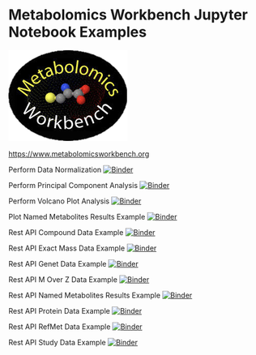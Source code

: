 # Metabolomics Workbench Jupyter Notebook Examples

[![metabolomics workbench](https://github.com/metabolomicsworkbench/binder/raw/master/mwb_logo.png)](https://www.metabolomicsworkbench.org)

https://www.metabolomicsworkbench.org

Perform Data Normalization [![Binder](https://mybinder.org/badge_logo.svg)](https://mybinder.org/v2/gh/metabolomicsworkbench/binder/master?filepath=MWPerformDataNormalization.ipynb)
  
Perform Principal Component Analysis [![Binder](https://mybinder.org/badge_logo.svg)](https://mybinder.org/v2/gh/metabolomicsworkbench/binder/master?filepath=MWPerformPrincipalComponentAnalysis.ipynb)
  
Perform Volcano Plot Analysis [![Binder](https://mybinder.org/badge_logo.svg)](https://mybinder.org/v2/gh/metabolomicsworkbench/binder/master?filepath=MWPerformVolcanoPlotAnalysis.ipynb)

Plot Named Metabolites Results Example [![Binder](https://mybinder.org/badge_logo.svg)](https://mybinder.org/v2/gh/metabolomicsworkbench/binder/master?filepath=MWPlotNamedMetabolitesResultsExample.ipynb)

Rest API Compound Data Example [![Binder](https://mybinder.org/badge_logo.svg)](https://mybinder.org/v2/gh/metabolomicsworkbench/binder/master?filepath=MWRestAPICompoundDataExample.ipynb)

Rest API Exact Mass Data Example [![Binder](https://mybinder.org/badge_logo.svg)](https://mybinder.org/v2/gh/metabolomicsworkbench/binder/master?filepath=MWRestAPIExactMassDataExample.ipynb)

Rest API Genet Data Example [![Binder](https://mybinder.org/badge_logo.svg)](https://mybinder.org/v2/gh/metabolomicsworkbench/binder/master?filepath=MWRestAPIGenetDataExample.ipynb)

Rest API M Over Z Data Example [![Binder](https://mybinder.org/badge_logo.svg)](https://mybinder.org/v2/gh/metabolomicsworkbench/binder/master?filepath=MWRestAPIMOverZDataExample.ipynb)

Rest API Named Metabolites Results Example	[![Binder](https://mybinder.org/badge_logo.svg)](https://mybinder.org/v2/gh/metabolomicsworkbench/binder/master?filepath=MWRestAPINamedMetabolitesResultsExample.ipynb)

Rest API Protein Data Example [![Binder](https://mybinder.org/badge_logo.svg)](https://mybinder.org/v2/gh/metabolomicsworkbench/binder/master?filepath=MWRestAPIProteinDataExample.ipyn)

Rest API RefMet Data Example [![Binder](https://mybinder.org/badge_logo.svg)](https://mybinder.org/v2/gh/metabolomicsworkbench/binder/master?filepath=MWRestAPIRefMetDataExample.ipynb)

Rest API Study Data Example	[![Binder](https://mybinder.org/badge_logo.svg)](https://mybinder.org/v2/gh/metabolomicsworkbench/binder/master?filepath=MWRestAPIStudyDataExample.ipynb)
